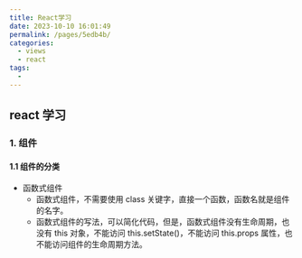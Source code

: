 ```yaml
---
title: React学习
date: 2023-10-10 16:01:49
permalink: /pages/5edb4b/
categories:
  - views
  - react
tags:
  -
---
```


## react 学习

### 1. 组件

#### 1.1 组件的分类

- 函数式组件
  - 函数式组件，不需要使用 class 关键字，直接一个函数，函数名就是组件的名字。
  - 函数式组件的写法，可以简化代码，但是，函数式组件没有生命周期，也没有 this 对象，不能访问 this.setState()，不能访问 this.props 属性，也不能访问组件的生命周期方法。

